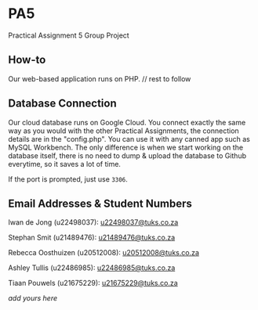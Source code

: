# PA5
Practical Assignment 5 Group Project

## How-to

Our web-based application runs on PHP. // rest to follow

## Database Connection

Our cloud database runs on Google Cloud. You connect exactly the same way as you would with the other Practical Assignments, the connection details are in the "config.php". You can use it with any canned app such as MySQL Workbench. The only difference is when we start working on the database itself, there is no need to dump & upload the database to Github everytime, so it saves a lot of time. 

If the port is prompted, just use `3306`.

## Email Addresses & Student Numbers
Iwan de Jong (u22498037): u22498037@tuks.co.za

Stephan Smit (u21489476): u21489476@tuks.co.za

Rebecca Oosthuizen (u20512008): u20512008@tuks.co.za

Ashley Tullis (u22486985): u22486985@tuks.co.za

Tiaan Pouwels (u21675229): u21675229@tuks.co.za

_add yours here_
